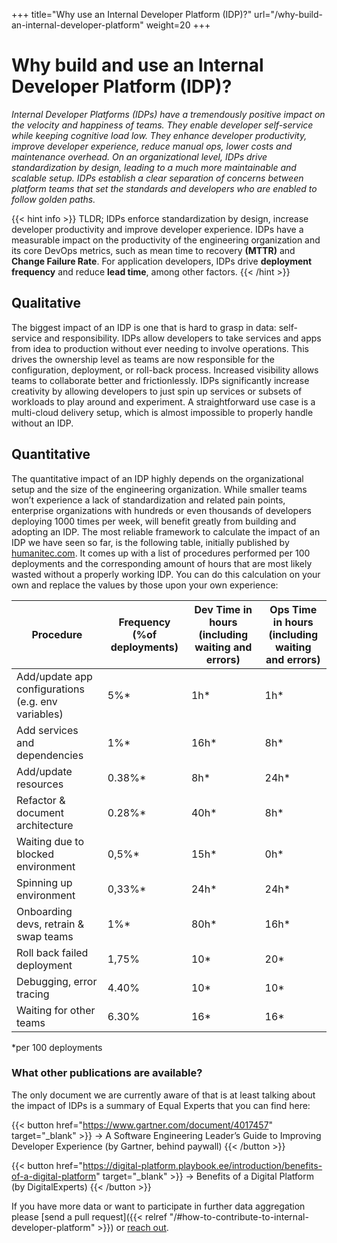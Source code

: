 +++
title="Why use an Internal Developer Platform (IDP)?"
url="/why-build-an-internal-developer-platform"
weight=20
+++

# Why build and use an Internal Developer Platform (IDP)?

_Internal Developer Platforms (IDPs) have a tremendously positive impact on the velocity and happiness of teams. They enable developer self-service while keeping  cognitive load low. They enhance developer productivity, improve developer experience, reduce manual ops, lower costs and maintenance overhead. On an organizational level, IDPs drive standardization by design, leading to a much more maintainable and scalable setup. IDPs establish a clear separation of concerns between platform teams that set the standards and developers who are enabled to follow golden paths._

{{< hint info >}}
TLDR; IDPs enforce standardization by design, increase developer productivity and improve developer experience. IDPs have a measurable impact on the productivity of the engineering organization and its core DevOps metrics, such as mean time to recovery **(MTTR)** and **Change Failure Rate**. For application developers, IDPs drive **deployment frequency** and reduce **lead time**, among other factors. 
{{< /hint >}}

## Qualitative

The biggest impact of an IDP is one that is hard to grasp in data: self-service and responsibility. IDPs allow developers to take services and apps from idea to production without ever needing to involve operations. This drives the ownership level as teams are now responsible for the configuration, deployment, or roll-back process. Increased visibility allows teams to collaborate better and frictionlessly. IDPs significantly increase creativity by allowing developers to just spin up services or subsets of workloads to play around and experiment. A straightforward use case is a multi-cloud delivery setup, which is almost impossible to properly handle without an IDP.

## Quantitative

The quantitative impact of an IDP highly depends on the organizational setup and the size of the engineering organization.
While smaller teams won’t experience a lack of standardization and related pain points, enterprise organizations with hundreds or even thousands of developers deploying 1000 times per week, will benefit greatly from building and adopting an IDP.
The most reliable framework to calculate the impact of an IDP we have seen so far, is the following table, initially published by [humanitec.com](https://humanitec.com).
It comes up with a list of procedures performed per 100 deployments and the corresponding amount of hours that are most likely wasted without a properly working IDP. You can do this calculation on your own and replace the values by those upon your own experience:

| Procedure | Frequency (%of deployments) | Dev Time in hours (including waiting and errors) | Ops Time in hours<br>(including waiting and errors) |
|---|---|---|---|
| Add/update app configurations (e.g. env variables) | 5%* | 1h* | 1h* |
| Add services and dependencies | 1%* | 16h* | 8h* |
| Add/update resources | 0.38%* | 8h* | 24h* |
| Refactor & document architecture | 0.28%* | 40h* | 8h* |
| Waiting due to blocked environment | 0,5%* | 15h* | 0h* |
| Spinning up environment | 0,33%* | 24h* | 24h* |
| Onboarding devs, retrain & swap teams | 1%* | 80h* | 16h* |
| Roll back failed deployment | 1,75% | 10* | 20* |
| Debugging, error tracing | 4.40% | 10* | 10* |
| Waiting for other teams | 6.30% | 16* | 16* |

*per 100 deployments
### What other publications are available?

The only document we are currently aware of that is at least talking about the impact of IDPs is a summary of Equal Experts that you can find here:

{{< button href="https://www.gartner.com/document/4017457" target="_blank" >}}
-> A Software Engineering Leader’s Guide to Improving Developer Experience (by Gartner, behind paywall)
{{< /button >}}

{{< button href="https://digital-platform.playbook.ee/introduction/benefits-of-a-digital-platform" target="_blank" >}}
-> Benefits of a Digital Platform (by DigitalExperts)
{{< /button >}}

If you have more data or want to participate in further data aggregation please [send a pull request]({{< relref "/#how-to-contribute-to-internal-developer-platform" >}}) or [reach out](mailto:info@internaldeveloperplatform.org).
